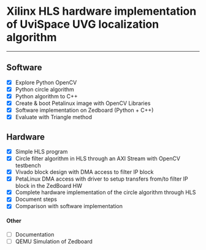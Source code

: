 # Xilinx HLS hardware implementation of UviSpace UVG localization algorithm
___
## Software
* [x] Explore Python OpenCV
* [x] Python circle algorithm
* [x] Python algorithm to C++
* [x] Create & boot Petalinux image with OpenCV Libraries
* [x] Software implementation on Zedboard (Python + C++)
* [x] Evaluate with Triangle method

## Hardware
* [x] Simple HLS program
* [x] Circle filter algorithm in HLS through an AXI Stream with OpenCV testbench
* [x] Vivado block design with DMA access to filter IP block
* [x] PetaLinux DMA access with driver to setup transfers from/to filter IP block in the ZedBoard HW
* [x] Complete hardware implementation of the circle algorithm through HLS
* [x] Document steps
* [x] Comparison with software implementation

#### Other
* [ ] Documentation
* [ ] QEMU Simulation of Zedboard
